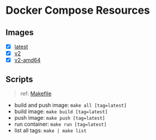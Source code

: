 # Docker Compose Resources

## Images

- [x] [latest](./latest/Dockerfile)
- [x] [v2](./v2/Dockerfile)
- [x] [v2-amd64](./v2-amd64/Dockerfile)

## Scripts

>ref: [Makefile](./Makefile)

- build and push image: `make all [tag=latest]`
- build image: `make build [tag=latest]`
- push image: `make push [tag=latest]`
- run container: `make run [tag=latest]`
- list all tags: `make | make list`
